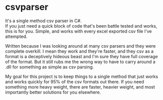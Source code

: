 csvparser
=========

It's a single method csv parser in C#.  
If you just need a quick block of code that's been battle tested and works, this is for you.
Simple, and works with every excel exported csv file I've attempted.

Written because I was looking around at many csv parsers and they were complete overkill.  I mean they work and they're faster, and they csv as a format is a deceptively hideous beast and I'm sure they have full coverage of the format.  But it still rubs me the wrong way to have to carry around a .dll for something as simple as csv parsing.

My goal for this project is to keep things to a single method that just works and works quickly for 95% of the csv formats out there.  If you need something more heavy weight, there are faster, heavier weight, and most importantly better solutions for you elsewhere.

